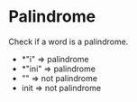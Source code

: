 # Palindrome

Check if a word is a palindrome.

* *"i" => palindrome
* *"ini" => palindrome
* "" => not palindrome
* init => not palindrome
